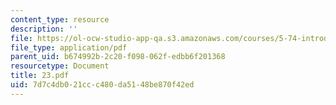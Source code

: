 ```yaml
---
content_type: resource
description: ''
file: https://ol-ocw-studio-app-qa.s3.amazonaws.com/courses/5-74-introductory-quantum-mechanics-ii-spring-2004/7d7c4db021ccc480da5148be870f42ed_23.pdf
file_type: application/pdf
parent_uid: b674992b-2c20-f098-062f-edbb6f201368
resourcetype: Document
title: 23.pdf
uid: 7d7c4db0-21cc-c480-da51-48be870f42ed
---
```

